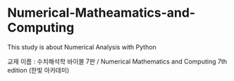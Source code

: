 # Numerical-Matheamatics-and-Computing
This study is about Numerical Analysis with Python

교재 이름 : 수치해석학 바이블 7판 / Numerical Mathematics and Computing 7th edition (한빛 아카데미)
